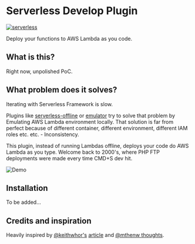 # Serverless Develop Plugin
[![serverless](http://public.serverless.com/badges/v3.svg)](http://www.serverless.com)

Deploy your functions to AWS Lambda as you code.

## What is this?
Right now, unpolished PoC.

## What problem does it solves?
Iterating with Serverless Framework is slow.

Plugins like [serverless-offline](https://github.com/dherault/serverless-offline) or [emulator](https://github.com/serverless/emulator) try to solve that problem by Emulating AWS Lambda environment locally. That solution is far from perfect because of different container, different environment, different IAM roles etc. etc. - Inconsistency.

This plugin, instead of running Lambdas offline, deploys your code do AWS Lambda as you type. Welcome back to 2000's, where PHP FTP deployments were made every time CMD+S dev hit.

![Demo](https://im4.ezgif.com/tmp/ezgif-4-c331f1bc7d.gif)

## Installation

To be added...

## Credits and inspiration

Heavily inspired by [@keithwhor's](https://github.com/keithwhor) [article](https://medium.com/@keithwhor/rise-of-functions-as-a-service-how-php-set-the-serverless-stage-20-years-ago-ccb560c5f422) and [@mthenw thoughts](https://github.com/mthenw).


